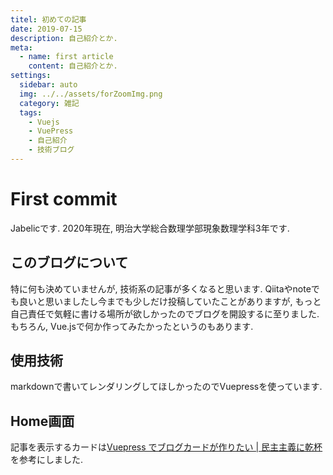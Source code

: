 ```yaml
---
titel: 初めての記事
date: 2019-07-15
description: 自己紹介とか. 
meta:
  - name: first article
    content: 自己紹介とか.
settings:
  sidebar: auto
  img: ../../assets/forZoomImg.png
  category: 雑記
  tags:
    - Vuejs
    - VuePress
    - 自己紹介
    - 技術ブログ
---
```



# First commit

Jabelicです. 2020年現在, 明治大学総合数理学部現象数理学科3年です. 


## このブログについて
特に何も決めていませんが, 技術系の記事が多くなると思います. Qiitaやnoteでも良いと思いましたし今までも少しだけ投稿していたことがありますが, もっと自己責任で気軽に書ける場所が欲しかったのでブログを開設するに至りました. 
もちろん, Vue.jsで何か作ってみたかったというのもあります.

## 使用技術
markdownで書いてレンダリングしてほしかったのでVuepressを使っています.


## Home画面
記事を表示するカードは[Vuepress でブログカードが作りたい | 民主主義に乾杯](https://python.ms/web-card/)を参考にしました. 



